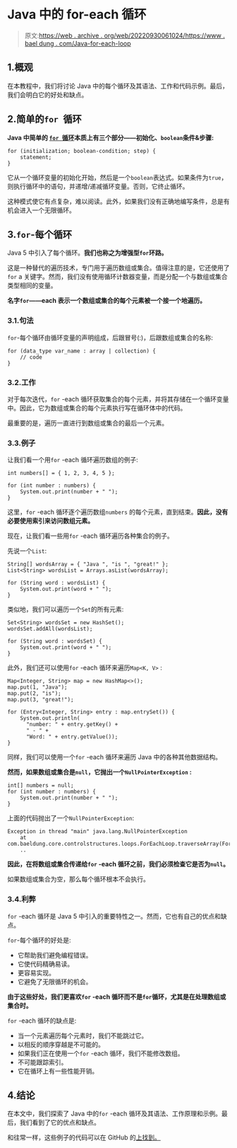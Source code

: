 # Java 中的 for-each 循环

> 原文:[https://web . archive . org/web/20220930061024/https://www . bael dung . com/Java-for-each-loop](https://web.archive.org/web/20220930061024/https://www.baeldung.com/java-for-each-loop)

## 1.概观

在本教程中，我们将讨论 Java 中的每个循环及其语法、工作和代码示例。最后，我们会明白它的好处和缺点。

## 2.简单的`for `循环

**Java 中简单的 [`for `循环](/web/20221127213044/https://www.baeldung.com/java-for-loop)本质上有三个部分——初始化、`boolean`条件&步骤:**

```
for (initialization; boolean-condition; step) {
    statement;
}
```

它从一个循环变量的初始化开始，然后是一个`boolean`表达式。如果条件为`true`，则执行循环中的语句，并递增/递减循环变量。否则，它终止循环。

这种模式使它有点复杂，难以阅读。此外，如果我们没有正确地编写条件，总是有机会进入一个无限循环。

## 3.`for`-每个循环

Java 5 中引入了每个循环。**我们也称之为增强型`for`环路。**

这是一种替代的遍历技术，专门用于遍历数组或集合。值得注意的是，它还使用了`for` a 关键字。然而，我们没有使用循环计数器变量，而是分配一个与数组或集合类型相同的变量。

**名字`for`——each 表示一个数组或集合的每个元素被一个接一个地遍历。**

### 3.1.句法

`for`-每个循环由循环变量的声明组成，后跟冒号(:)，后跟数组或集合的名称:

```
for (data_type var_name : array | collection) {
    // code
}
```

### 3.2.工作

对于每次迭代，`for` -each 循环获取集合的每个元素，并将其存储在一个循环变量中。因此，它为数组或集合的每个元素执行写在循环体中的代码。

最重要的是，遍历一直进行到数组或集合的最后一个元素。

### 3.3.例子

让我们看一个用`for` -each 循环遍历数组的例子:

```
int numbers[] = { 1, 2, 3, 4, 5 };

for (int number : numbers) {
    System.out.print(number + " ");
}
```

这里，`for` -each 循环逐个遍历数组`numbers` 的每个元素，直到结束。**因此，没有必要使用索引来访问数组元素。**

现在，让我们看一些用`for` -each 循环遍历各种集合的例子。

先说一个`List`:

```
String[] wordsArray = { "Java ", "is ", "great!" };
List<String> wordsList = Arrays.asList(wordsArray);

for (String word : wordsList) {
    System.out.print(word + " ");
}
```

类似地，我们可以遍历一个`Set`的所有元素:

```
Set<String> wordsSet = new HashSet();
wordsSet.addAll(wordsList);

for (String word : wordsSet) {
    System.out.print(word + " ");
}
```

此外，我们还可以使用`for` -each 循环来遍历`Map<K, V>` :

```
Map<Integer, String> map = new HashMap<>();
map.put(1, "Java");
map.put(2, "is");
map.put(3, "great!");

for (Entry<Integer, String> entry : map.entrySet()) {
    System.out.println(
      "number: " + entry.getKey() +
      " - " +
      "Word: " + entry.getValue());
}
```

同样，我们可以使用一个`for` -each 循环来遍历 Java 中的各种其他数据结构。

**然而，如果数组或集合是`null`，它抛出一个`NullPointerException` :**

```
int[] numbers = null;
for (int number : numbers) {
    System.out.print(number + " ");
}
```

上面的代码抛出了一个`NullPointerException`:

```
Exception in thread "main" java.lang.NullPointerException
    at com.baeldung.core.controlstructures.loops.ForEachLoop.traverseArray(ForEachLoop.java:63)
    ..
```

**因此，在将数组或集合传递给`for` -each 循环之前，我们必须检查它是否为`null`。**

如果数组或集合为空，那么每个循环根本不会执行。

### 3.4.利弊

`for` -each 循环是 Java 5 中引入的重要特性之一。然而，它也有自己的优点和缺点。

`for`-每个循环的好处是:

*   它帮助我们避免编程错误。
*   它使代码精确易读。
*   更容易实现。
*   它避免了无限循环的机会。

**由于这些好处，我们更喜欢`for` -each 循环而不是`for`循环，尤其是在处理数组或集合时。**

`for` -each 循环的缺点是:

*   当一个元素遍历每个元素时，我们不能跳过它。
*   以相反的顺序穿越是不可能的。
*   如果我们正在使用一个`for` -each 循环，我们不能修改数组。
*   不可能跟踪索引。
*   它在循环上有一些性能开销。

## 4.结论

在本文中，我们探索了 Java 中的`for` -each 循环及其语法、工作原理和示例。最后，我们看到了它的优点和缺点。

和往常一样，这些例子的代码可以在 GitHub 的[上找到。](https://web.archive.org/web/20221127213044/https://github.com/eugenp/tutorials/tree/master/core-java-modules/core-java-lang-syntax-2)